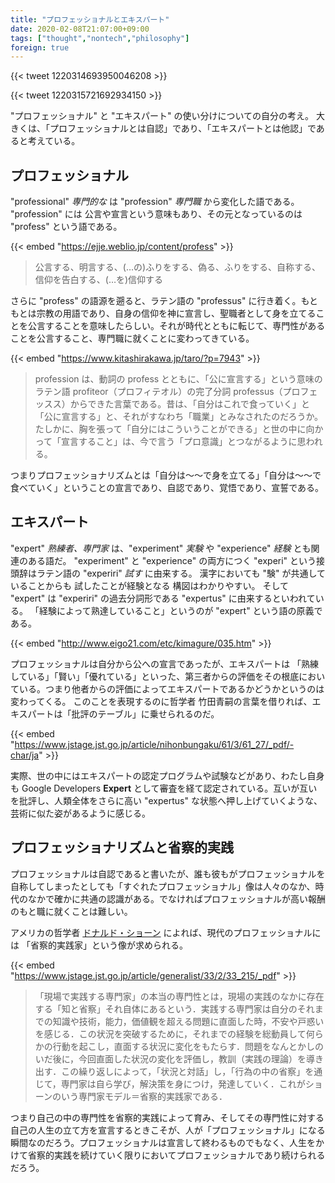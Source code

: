 ```yaml
---
title: "プロフェッショナルとエキスパート"
date: 2020-02-08T21:07:00+09:00
tags: ["thought","nontech","philosophy"]
foreign: true
---
```


{{< tweet 1220314693950046208 >}}

{{< tweet 1220315721692934150 >}}

"プロフェッショナル" と "エキスパート" の使い分けについての自分の考え。
大きくは、「プロフェッショナルとは自認」であり、「エキスパートとは他認」であると考えている。

## プロフェッショナル

"professional" _専門的な_ は "profession" _専門職_ から変化した語である。
"profession" には 公言や宣言という意味もあり、その元となっているのは "profess" という語である。

{{< embed "https://ejje.weblio.jp/content/profess" >}}

> 公言する、明言する、(…の)ふりをする、偽る、ふりをする、自称する、信仰を告白する、(…を)信仰する

さらに "profess" の語源を遡ると、ラテン語の "professus" に行き着く。もともとは宗教の用語であり、自身の信仰を神に宣言し、聖職者として身を立てることを公言することを意味したらしい。それが時代とともに転じて、専門性があることを公言すること、専門職に就くことに変わってきている。

{{< embed "https://www.kitashirakawa.jp/taro/?p=7943" >}}

> profession は、動詞の profess とともに、「公に宣言する」という意味のラテン語 profiteor（プロフィテオル）の完了分詞 professus（プロフェッスス）からできた言葉である。昔は、「自分はこれで食っていく」と「公に宣言する」と、それがすなわち「職業」とみなされたのだろうか。たしかに、胸を張って「自分にはこういうことができる」と世の中に向かって「宣言すること」は、今で言う「プロ意識」とつながるように思われる。

つまりプロフェッショナリズムとは「自分は〜〜で身を立てる」「自分は〜〜で食べていく」ということの宣言であり、自認であり、覚悟であり、宣誓である。

## エキスパート

"expert" _熟練者、専門家_ は、"experiment" _実験_ や "experience" _経験_  とも関連のある語だ。
"experiment" と "experience" の両方につく "experi" という接頭辞はラテン語の "experiri" _試す_ に由来する。
漢字においても "験" が共通していることからも 試したことが経験となる 構図はわかりやすい。
そして "expert" は "experiri" の過去分詞形である "expertus" に由来するといわれている。
「経験によって熟達していること」というのが "expert" という語の原義である。

{{< embed "http://www.eigo21.com/etc/kimagure/035.htm" >}}

プロフェッショナルは自分から公への宣言であったが、エキスパートは 「熟練している」「賢い」「優れている」といった、第三者からの評価をその根底においている。つまり他者からの評価によってエキスパートであるかどうかというのは変わってくる。
このことを表現するのに哲学者 竹田青嗣の言葉を借りれば、エキスパートは「批評のテーブル」に乗せられるのだ。

{{< embed "https://www.jstage.jst.go.jp/article/nihonbungaku/61/3/61_27/_pdf/-char/ja" >}}

実際、世の中にはエキスパートの認定プログラムや試験などがあり、わたし自身も Google Developers **Expert** として審査を経て認定されている。互いが互いを批評し、人類全体をさらに高い "expertus" な状態へ押し上げていくような、芸術に似た姿があるように感じる。

## プロフェッショナリズムと省察的実践

プロフェッショナルは自認であると書いたが、誰も彼もがプロフェッショナルを自称してしまったとしても「すぐれたプロフェッショナル」像は人々のなか、時代のなかで確かに共通の認識がある。でなければプロフェッショナルが高い報酬のもと職に就くことは難しい。

アメリカの哲学者 [ドナルド・ショーン](https://ja.wikipedia.org/wiki/%E3%83%89%E3%83%8A%E3%83%AB%E3%83%89%E3%83%BB%E3%82%B7%E3%83%A7%E3%83%BC%E3%83%B3) によれば、現代のプロフェッショナルには 「省察的実践家」という像が求められる。

{{< embed "https://www.jstage.jst.go.jp/article/generalist/33/2/33_215/_pdf" >}}

> 「現場で実践する専門家」の本当の専門性とは，現場の実践のなかに存在する「知と省察」それ自体にあるという．実践する専門家は自分のそれまでの知識や技術，能力，価値観を超える問題に直面した時，不安や戸惑いを感じる．この状況を突破するために，それまでの経験を総動員して何らかの行動を起こし，直面する状況に変化をもたらす．問題をなんとかしのいだ後に，今回直面した状況の変化を評価し，教訓（実践の理論）を導き出す．この繰り返しによって，「状況と対話」し，「行為の中の省察」を通じて，専門家は自ら学び，解決策を身につけ，発達していく．これがショーンのいう専門家モデル＝省察的実践家である．

つまり自己の中の専門性を省察的実践によって育み、そしてその専門性に対する自己の人生の立て方を宣言するときこそが、人が「プロフェッショナル」になる瞬間なのだろう。プロフェッショナルは宣言して終わるものでもなく、人生をかけて省察的実践を続けていく限りにおいてプロフェッショナルであり続けられるだろう。

